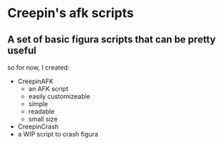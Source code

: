 # Creepin's afk scripts
## A set of basic figura scripts that can be pretty useful
so for now, I created:
 - CreepinAFK
   - an AFK script
   - easily customizeable
   - simple
   - readable
   - small size
 - CreepinCrash
  - a WIP script to crash figura